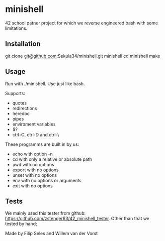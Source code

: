 # minishell

42 school patner project for which we reverse engineered bash with some limitations.

## Installation
git clone git@github.com:Sekula34/minishell.git minishell
cd minishell
make

## Usage
Run with ./minishell.
Use just like bash.

Supports:
- quotes
- redirections
- heredoc
- pipes
- enviroment variables
- $?
- ctrl-C, ctrl-D and ctrl-\

These programms are built in by us:
- echo with option -n
- cd with only a relative or absolute path 
- pwd with no options
- export with no options
- unset with no options
- env with no options or arguments
- exit with no options

## Tests
We mainly used this tester from github: https://github.com/zstenger93/42_minishell_tester.
Other than that we tested by hand;


Made by Filip Seles and Willem van der Vorst